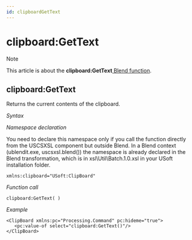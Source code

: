```yaml
---
id: clipboardGetText
---
```


# clipboard:GetText



> [!NOTE]
> This article is about the **clipboard:GetText**[ Blend function](/docs/Repositories/Blend_functions).

## **clipboard:GetText**

Returns the current contents of the clipboard.

*Syntax*

*Namespace declaration*

You need to declare this namespace only if you call the function directly from the USCSXSL component but outside Blend. In a Blend context (ublendit.exe, uscsxsl.blend()) the namespace is already declared in the Blend transformation, which is in xsl\\Util\\Batch.1.0.xsl in your USoft installation folder.

```
xmlns:clipboard="USoft:ClipBoard"
```

*Function call*

```
clipboard:GetText( )
```

*Example*

```language-xml
<ClipBoard xmlns:pc="Processing.Command" pc:hideme="true">
   <pc:value-of select="clipboard:GetText()"/>
</ClipBoard>
```

 